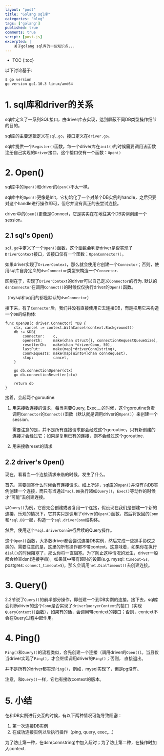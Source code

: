 ```yaml
---
layout: "post"
title: "Golang sql库"
categories: "blog"
tags: ['golang']
published: true
comments: true
script: [post.js]
excerpted: |
    关于golang sql库的一些知识点...
---
```


* TOC
{:toc}

以下讨论基于:

    $ go version
    go version go1.10.3 linux/amd64

# 1. sql库和driver的关系

sql库定义了一系列SQL接口，由driver库去实现，达到屏蔽不同DB类型操作细节的目的。

sql库的主要逻辑定义在`sql.go`，接口定义在`driver.go`。

sql库提供一个`Register()`函数，每一个driver库在`init()`的时候需要调用该函数注册自己实现的`Driver`接口，这个接口仅有一个函数：`Open()`

# 2. Open()

sql库中的`Open()`和driver的`Open()`不太一样。

sql库中的`Open()`更像是Init，它初始化了一个对某个DB实例的handle，之后只要对这个handle进行操作即可，但它并没有真正的去尝试连接。

driver中的`Open()`更像是Connect，它是实实在在地往某个DB实例创建一个session。

## 2.1 sql's Open()

`sql.go`中定义了一个`Open()`函数，这个函数会判断driver是否实现了`DriverContext`接口，该接口仅有一个函数：`OpenConnector()`。

如果driver实现了`DriverContext`，那么就会使用它创建一个`Connector`；否则，使用sql库自身定义的`dsnConnector`类型来构造一个`Connector`.

区别在于，实现了`DriverContext`的driver可以自己定义`Connector`的行为. 默认的`dsnConnector`在调用`Connect()`的时候仅仅执行driver的`Open()`函数。

（mysql和pg用的都是默认的`dsnConnector`）

接下来，有了`Connector`后，我们并没有直接使用它去连接DB，而是把用它来构造一个`DB`的结构体:

    func OpenDB(c driver.Connector) *DB {
        ctx, cancel := context.WithCancel(context.Background())
        db := &DB{
            connector:    c,
            openerCh:     make(chan struct{}, connectionRequestQueueSize),
            resetterCh:   make(chan *driverConn, 50),
            lastPut:      make(map[*driverConn]string),
            connRequests: make(map[uint64]chan connRequest),
            stop:         cancel,
        }

        go db.connectionOpener(ctx)
        go db.connectionResetter(ctx)

        return db
    }

接着，会起两个goroutine:

1. 用来接收连接的请求，每当需要Query, Exec,...的时候，这个goroutine负责调用`Connector`的`Connect()`函数（默认就是调用driver的`Open()`）来创建一个session. 

    需要注意的是，并不是所有连接请求都会经过这个goroutine，只有新创建的连接才会经过它；如果是复用已有的连接，则不会经过这个goroutine.

2. 用来接收reset的请求

## 2.2 driver's Open()

现在，看看当一个连接请求来临的时候，发生了什么。

首先，需要回答什么时候会有连接请求。如上所述，sql库的`Open()`并没有向DB实例创建一个连接，而只有当通过`*sql.DB`执行诸如`Query()`，`Exec()`等动作的时候才“可能”去创建连接。

以`Query()`为例，它首先会创建或者复用一个连接，假设现在我们是创建一个新的连接，乐观的情况下，它其实只是调用了driver的`Open()`函数，然后将返回的`Conn`和`*sql.DB`一起，构造一个`sql.driverConn`结构体。

然后，使用这个`*sql.driverConn`进行后续的Query操作。

这个`Open()`函数，大多数driver都会尝试连接DB实例，然后完成一些握手协议之类的。需要注意的是，这里的所有操作都不带context。这意味着，如果你在执行`dial()`的时候阻塞了，那么你将一直阻塞。为了防止这种情况的发生，driver一般都会检查dsn(连接字串)，如果其中带有超时的设置(e.g. mysql: `timeout=5s`, postgres: `connect_timeout=5`)，那么会调用`net.DialTimeout()`去创建连接。

# 3. Query()

2.2节说了`Query()`的前半部分操作，即创建一个到DB实例的连接。接下去，sql库会判断driver的这个`Conn`是否实现了`driverQueryerContext`的接口（实现`QueryContext()`函数），如果有的话，会调用带context的接口；否则，context不会在Query过程中起作用。

# 4. Ping()

`Ping()`和`Query()`的流程类似，会先创建一个连接（调用driver的`Open()`）。当且仅当driver实现了`Ping()`，才会继续调用driver的`Ping()`；否则， 直接退出。

并不是所有的driver都实现`Ping()`，例如，mysql实现了，但是pg没有。

注意，和`Query()`一样，它也有接收context的版本。

# 5. 小结

在和DB实例进行交互的时候，有以下两种情况可能导致阻塞：

1. 第一次连接DB实例
2. 在成功连接实例以后执行操作（ping, query, exec,...）

为了防止第一种，在dsn(connstring)中加入超时；为了防止第二种，在操作时加入context.


